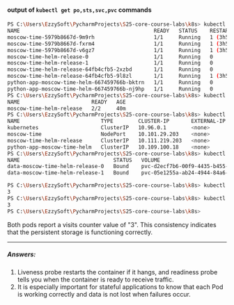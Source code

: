 #### output of `kubectl get po,sts,svc,pvc` commands

```bash
PS C:\Users\EzzySoft\PycharmProjects\S25-core-course-labs\k8s> kubectl get pods        
NAME                                           READY   STATUS    RESTARTS        AGE
moscow-time-5979b8667d-9m9rh                   1/1     Running   1 (3h50m ago)   25d
moscow-time-5979b8667d-fxrm4                   1/1     Running   1 (3h50m ago)   25d
moscow-time-5979b8667d-v6gz7                   1/1     Running   1 (3h50m ago)   25d
moscow-time-helm-release-0                     1/1     Running   0               40m
moscow-time-helm-release-1                     1/1     Running   0               40m
moscow-time-helm-release-64fb4cfb5-2xzbd       1/1     Running   0               40m
moscow-time-helm-release-64fb4cfb5-9l8zl       1/1     Running   1 (3h50m ago)   25d
python-app-moscow-time-helm-667459766b-bktrn   1/1     Running   0               78m
python-app-moscow-time-helm-667459766b-nj9hp   1/1     Running   0               3h11m
PS C:\Users\EzzySoft\PycharmProjects\S25-core-course-labs\k8s> kubectl get sts
NAME                       READY   AGE
moscow-time-helm-release   2/2     40m
PS C:\Users\EzzySoft\PycharmProjects\S25-core-course-labs\k8s> kubectl get svc
NAME                          TYPE        CLUSTER-IP       EXTERNAL-IP   PORT(S)          AGE
kubernetes                    ClusterIP   10.96.0.1        <none>        443/TCP          26d
moscow-time                   NodePort    10.101.29.203    <none>        5000:32196/TCP   25d
moscow-time-helm-release      ClusterIP   10.111.219.203   <none>        5000/TCP         25d
python-app-moscow-time-helm   ClusterIP   10.109.100.18    <none>        5000/TCP         3h11m
PS C:\Users\EzzySoft\PycharmProjects\S25-core-course-labs\k8s> kubectl get pvc
NAME                              STATUS   VOLUME                                     CAPACITY   ACCESS MODES   STORAGECLASS   VOLUMEATTRIBUTESCLASS   AGE
data-moscow-time-helm-release-0   Bound    pvc-d2ecf7b6-00f9-4435-b455-8d035bb41de6   1Gi        RWO            standard       <unset>                 41m
data-moscow-time-helm-release-1   Bound    pvc-05e1255a-ab24-4944-84a6-88469135c223   1Gi        RWO            standard       <unset>                 40m
```

```bash 
PS C:\Users\EzzySoft\PycharmProjects\S25-core-course-labs\k8s> kubectl exec moscow-time-helm-release-0  -- cat visits               
3
PS C:\Users\EzzySoft\PycharmProjects\S25-core-course-labs\k8s> kubectl exec moscow-time-helm-release-1  -- cat visits
3
PS C:\Users\EzzySoft\PycharmProjects\S25-core-course-labs\k8s> 

```


Both pods report a visits counter value of "3". This consistency indicates that the persistent storage is functioning correctly.


----


##### Answers: 

1) Liveness probe restarts the container if it hangs, and readiness probe tells you when the container is ready to receive traffic.
2) It is especially important for stateful applications to know that each Pod is working correctly and data is not lost when failures occur.
